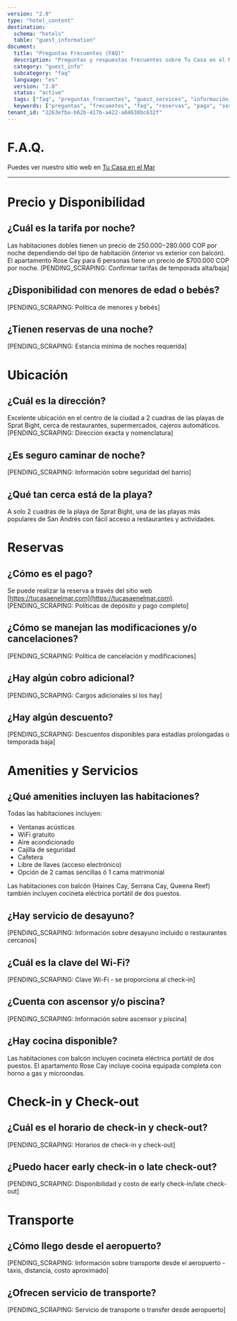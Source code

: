 ```yaml
---
version: "2.0"
type: "hotel_content"
destination:
  schema: "hotels"
  table: "guest_information"
document:
  title: "Preguntas Frecuentes (FAQ)"
  description: "Preguntas y respuestas frecuentes sobre Tu Casa en el Mar"
  category: "guest_info"
  subcategory: "faq"
  language: "es"
  version: "2.0"
  status: "active"
  tags: ["faq", "preguntas_frecuentes", "guest_services", "información_huéspedes"]
  keywords: ["preguntas", "frecuentes", "faq", "reservas", "pago", "servicios", "amenities"]
tenant_id: "2263efba-b62b-417b-a422-a84638bc632f"
---
```


# F.A.Q.

Puedes ver nuestro sitio web en [Tu Casa en el Mar](https://tucasaenelmar.com)

---

# **Precio y Disponibilidad**

## **¿Cuál es la tarifa por noche?**

Las habitaciones dobles tienen un precio de $250.000-$280.000 COP por noche dependiendo del tipo de habitación (interior vs exterior con balcón). El apartamento Rose Cay para 6 personas tiene un precio de $700.000 COP por noche. [PENDING_SCRAPING: Confirmar tarifas de temporada alta/baja]

## **¿Disponibilidad con menores de edad o bebés?**

[PENDING_SCRAPING: Política de menores y bebés]

## **¿Tienen reservas de una noche?**

[PENDING_SCRAPING: Estancia mínima de noches requerida]

# **Ubicación**

## **¿Cuál es la dirección?**

Excelente ubicación en el centro de la ciudad a 2 cuadras de las playas de Sprat Bight, cerca de restaurantes, supermercados, cajeros automáticos. [PENDING_SCRAPING: Dirección exacta y nomenclatura]

## **¿Es seguro caminar de noche?**

[PENDING_SCRAPING: Información sobre seguridad del barrio]

## **¿Qué tan cerca está de la playa?**

A solo 2 cuadras de la playa de Sprat Bight, una de las playas más populares de San Andrés con fácil acceso a restaurantes y actividades.

# **Reservas**

## **¿Cómo es el pago?**

Se puede realizar la reserva a través del sitio web [https://tucasaenelmar.com](https://tucasaenelmar.com). [PENDING_SCRAPING: Políticas de depósito y pago completo]

## **¿Cómo se manejan las modificaciones y/o cancelaciones?**

[PENDING_SCRAPING: Política de cancelación y modificaciones]

## **¿Hay algún cobro adicional?**

[PENDING_SCRAPING: Cargos adicionales si los hay]

## **¿Hay algún descuento?**

[PENDING_SCRAPING: Descuentos disponibles para estadías prolongadas o temporada baja]

# **Amenities y Servicios**

## **¿Qué amenities incluyen las habitaciones?**

Todas las habitaciones incluyen:
- Ventanas acústicas
- WiFi gratuito
- Aire acondicionado
- Cajilla de seguridad
- Cafetera
- Libre de llaves (acceso electrónico)
- Opción de 2 camas sencillas ó 1 cama matrimonial

Las habitaciones con balcón (Haines Cay, Serrana Cay, Queena Reef) también incluyen cocineta eléctrica portátil de dos puestos.

## **¿Hay servicio de desayuno?**

[PENDING_SCRAPING: Información sobre desayuno incluido o restaurantes cercanos]

## **¿Cuál es la clave del Wi-Fi?**

[PENDING_SCRAPING: Clave Wi-Fi - se proporciona al check-in]

## **¿Cuenta con ascensor y/o piscina?**

[PENDING_SCRAPING: Información sobre ascensor y piscina]

## **¿Hay cocina disponible?**

Las habitaciones con balcón incluyen cocineta eléctrica portátil de dos puestos. El apartamento Rose Cay incluye cocina equipada completa con horno a gas y microondas.

# **Check-in y Check-out**

## **¿Cuál es el horario de check-in y check-out?**

[PENDING_SCRAPING: Horarios de check-in y check-out]

## **¿Puedo hacer early check-in o late check-out?**

[PENDING_SCRAPING: Disponibilidad y costo de early check-in/late check-out]

# **Transporte**

## **¿Cómo llego desde el aeropuerto?**

[PENDING_SCRAPING: Información sobre transporte desde el aeropuerto - taxis, distancia, costo aproximado]

## **¿Ofrecen servicio de transporte?**

[PENDING_SCRAPING: Servicio de transporte o transfer desde aeropuerto]
